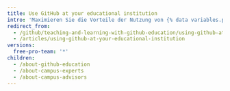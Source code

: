 ```yaml
---
title: Use GitHub at your educational institution
intro: 'Maximieren Sie die Vorteile der Nutzung von {% data variables.product.prodname_dotcom %} in Ihrer Einrichtung für Ihre Studenten, Instrukteure und IT-Mitarbeiter mit {% data variables.product.prodname_education %} und unseren verschiedenen Schulungsprogrammen für Studenten und Instrukteure.'
redirect_from:
  - /github/teaching-and-learning-with-github-education/using-github-at-your-educational-institution
  - /articles/using-github-at-your-educational-institution
versions:
  free-pro-team: '*'
children:
  - /about-github-education
  - /about-campus-experts
  - /about-campus-advisors
---
```


